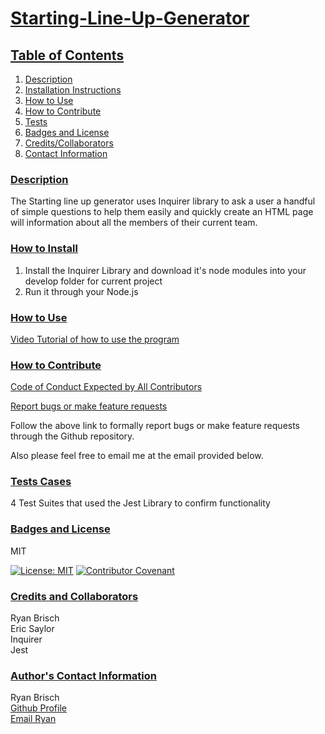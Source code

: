 # <ins>Starting-Line-Up-Generator</ins>

## <ins>Table of Contents</ins>

1. [Description](#description)
2. [Installation Instructions](#how_to_install)
3. [How to Use](#how_to_use)
4. [How to Contribute](#how_to_contribute)
5. [Tests](#test_cases)
6. [Badges and License](#badges_and_license)
7. [Credits/Collaborators](#credits_and_collaborators)
8. [Contact Information](#author_Contact_information)

### <ins>Description</ins>

The Starting line up generator uses Inquirer library to ask a user a handful of simple questions to help them easily and quickly create an HTML page will information about all the members of their current team.

### <ins>How to Install</ins>

1. Install the Inquirer Library and download it's node modules into your develop folder for current project
2. Run it through your Node.js

### <ins>How to Use </ins>

[Video Tutorial of how to use the program](https://drive.google.com/file/d/1dvlyd1OzdwrDNto3OVM--NmTwIRjvSGs/view)

### <ins>How to Contribute </ins>

[Code of Conduct Expected by All Contributors](https://www.contributor-covenant.org/version/2/1/code_of_conduct/)

[Report bugs or make feature requests](https://github.com/brischster/most-interesting-ever/tree/main/.github/ISSUE_TEMPLATE)

Follow the above link to formally report bugs or make feature requests through the Github repository.

Also please feel free to email me at the email provided below.

### <ins>Tests Cases </ins>

4 Test Suites that used the Jest Library to confirm functionality

### <ins>Badges and License</ins>

MIT

[![License: MIT](https://img.shields.io/badge/License-MIT-yellow.svg)](https://opensource.org/licenses/MIT)
[![Contributor Covenant](https://img.shields.io/badge/Contributor%20Covenant-2.1-4baaaa.svg)](code_of_conduct.md)

### <ins>Credits and Collaborators</ins>

Ryan Brisch</br>
Eric Saylor</br>
Inquirer</br>
Jest</br>

### <ins>Author's Contact Information</ins>

Ryan Brisch</br>
[Github Profile](https://github.com/brischster)</br>
[Email Ryan](mailto:brischster@gmail.com)

